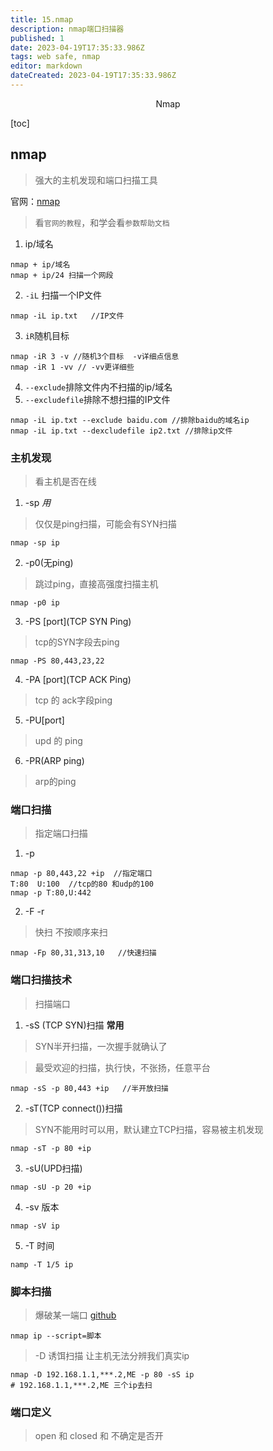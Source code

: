 ```yaml
---
title: 15.nmap
description: nmap端口扫描器
published: 1
date: 2023-04-19T17:35:33.986Z
tags: web safe, nmap
editor: markdown
dateCreated: 2023-04-19T17:35:33.986Z
---
```


<center>Nmap</center>



[toc]



## nmap

> 强大的主机发现和端口扫描工具

官网：[nmap](https://nmap.org)

> 看`官网的教程`，和学会看`参数帮助文档`



1. ip/域名

```shell
nmap + ip/域名
nmap + ip/24 扫描一个网段
```



2. `-iL` 扫描一个IP文件

```shell
nmap -iL ip.txt   //IP文件
```



3. `iR`随机目标

```shell
nmap -iR 3 -v //随机3个目标  -v详细点信息
nmap -iR 1 -vv // -vv更详细些
```



4. `--exclude`排除文件内不扫描的ip/域名
5. `--excludefile`排除不想扫描的IP文件

```
nmap -iL ip.txt --exclude baidu.com //排除baidu的域名ip
nmap -iL ip.txt --dexcludefile ip2.txt //排除ip文件
```



### 主机发现

> 看主机是否在线

1. -sp *用*

> 仅仅是ping扫描，可能会有SYN扫描

```
nmap -sp ip
```



2. -p0(无ping)

> 跳过ping，直接高强度扫描主机

```
nmap -p0 ip
```



3. -PS [port]\(TCP SYN Ping)

> tcp的SYN字段去ping

```
nmap -PS 80,443,23,22
```



4. -PA [port]\(TCP ACK Ping)

> tcp 的 ack字段ping



5. -PU[port]

> upd 的 ping



6. -PR(ARP ping)

> arp的ping



### 端口扫描

> 指定端口扫描

1. -p

```
nmap -p 80,443,22 +ip  //指定端口
T:80  U:100  //tcp的80 和udp的100
nmap -p T:80,U:442 
```

2. -F              -r

> 快扫          不按顺序来扫

```
nmap -Fp 80,31,313,10   //快速扫描
```



### 端口扫描技术

> 扫描端口

1. -sS (TCP SYN)扫描  **常用**

> SYN半开扫描，一次握手就确认了



> 最受欢迎的扫描，执行快，不张扬，任意平台

```
nmap -sS -p 80,443 +ip   //半开放扫描
```



2. -sT(TCP connect())扫描

> SYN不能用时可以用，默认建立TCP扫描，容易被主机发现

```
nmap -sT -p 80 +ip
```



3. -sU(UPD扫描)

```
nmap -sU -p 20 +ip
```



4. -sv 版本

```shell
nmap -sV ip
```



5. -T 时间

```shell
namp -T 1/5 ip
```





### 脚本扫描

> 爆破某一端口 [github](https://github.com/nmap/nmap/tree/master/scripts)

```shell
nmap ip --script=脚本
```



> -D 诱饵扫描 让主机无法分辨我们真实ip

```shell
nmap -D 192.168.1.1,***.2,ME -p 80 -sS ip
# 192.168.1.1,***.2,ME 三个ip去扫
```



### 端口定义

> open 和 closed  和 不确定是否开



